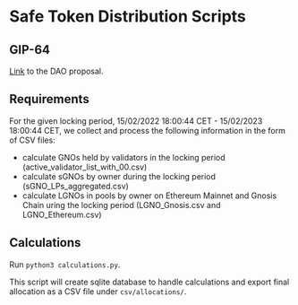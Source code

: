 # Safe Token Distribution Scripts

## GIP-64

[Link](https://forum.gnosis.io/t/gip-64-should-gnosisdao-distribute-safe-tokens-to-incentivize-decentralizing-gnosis-chain/5896) to the DAO proposal.

## Requirements

For the given locking period, 15/02/2022 18:00:44 CET - 15/02/2023 18:00:44 CET,
we collect and process the following information in the form of CSV files:

- calculate GNOs held by validators in the locking period (active_validator_list_with_00.csv)
- calculate sGNOs by owner during the locking period (sGNO_LPs_aggregated.csv)
- calculate LGNOs in pools by owner on Ethereum Mainnet and Gnosis Chain uring the locking period (LGNO_Gnosis.csv and LGNO_Ethereum.csv)


## Calculations

Run `python3 calculations.py`.

This script will create sqlite database to handle calculations and export final allocation as a CSV file under `csv/allocations/`.